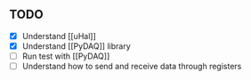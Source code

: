 ## TODO
- [x] Understand [[uHal]]
- [x] Understand [[PyDAQ]] library
- [ ] Run test with [[PyDAQ]]
- [ ] Understand how to send and receive data through registers